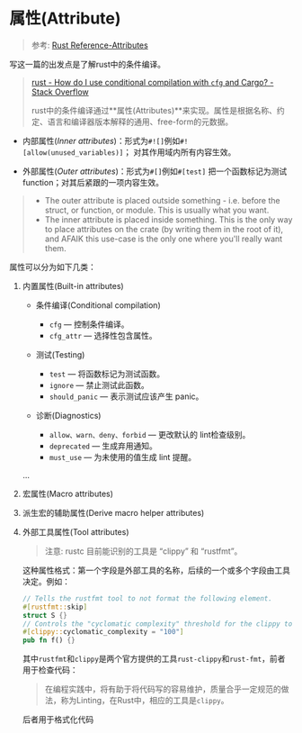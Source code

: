 
# 属性(Attribute)

> 参考: [Rust Reference-Attributes](https://rustwiki.org/zh-CN/reference/attributes.html)

写这一篇的出发点是了解rust中的条件编译。

> [rust - How do I use conditional compilation with `cfg` and Cargo? - Stack Overflow](https://stackoverflow.com/questions/27632660/how-do-i-use-conditional-compilation-with-cfg-and-cargo)
>
> rust中的条件编译通过**属性(Attributes)**来实现。属性是根据名称、约定、语言和编译器版本解释的通用、free-form的元数据。

- 内部属性(*Inner attributes*)：形式为`#![]`例如`#![allow(unused_variables)]`；
对其作用域内所有内容生效。

- 外部属性(*Outer attributes*)：形式为`#[]`例如`#[test]` 把一个函数标记为测试function；对其后紧跟的一项内容生效。

> - The outer attribute is placed outside something - i.e. before the struct, or function, or module. This is usually what you want. 
> - The inner attribute is placed inside something. This is the only way to place attributes on the crate (by writing them in the root of it), and AFAIK this use-case is the only one where you'll really want them.


属性可以分为如下几类：

1. 内置属性(Built-in attributes)
   
    - 条件编译(Conditional compilation)

        - `cfg` — 控制条件编译。
        - `cfg_attr` — 选择性包含属性。

    - 测试(Testing)
        - `test` — 将函数标记为测试函数。
        - `ignore` — 禁止测试此函数。
        - `should_panic` — 表示测试应该产生 panic。

    - 诊断(Diagnostics)
        - `allow、warn、deny、forbid` — 更改默认的 lint检查级别。
        - `deprecated` — 生成弃用通知。
        - `must_use` — 为未使用的值生成 lint 提醒。
    
    ...

2. 宏属性(Macro attributes)

3. 派生宏的辅助属性(Derive macro helper attributes)

4. 外部工具属性(Tool attributes)
   
    >注意: rustc 目前能识别的工具是 “clippy” 和 “rustfmt”。
    
    这种属性格式：第一个字段是外部工具的名称，后续的一个或多个字段由工具决定。例如：

    ```rust
    // Tells the rustfmt tool to not format the following element.
    #[rustfmt::skip]
    struct S {}
    // Controls the "cyclomatic complexity" threshold for the clippy tool.
    #[clippy::cyclomatic_complexity = "100"]
    pub fn f() {}
    ```

    其中`rustfmt`和`clippy`是两个官方提供的工具`rust-clippy`和`rust-fmt`，前者用于检查代码：

    > 在编程实践中，将有助于将代码写的容易维护，质量合乎一定规范的做法，称为Linting，在Rust中，相应的工具是`clippy`。

    后者用于格式化代码

